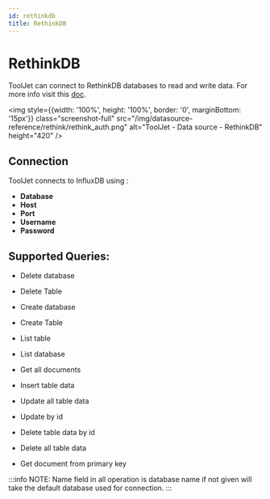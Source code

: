 ```yaml
---
id: rethinkdb
title: RethinkDB
---
```

# RethinkDB

ToolJet can connect to RethinkDB databases to read and write data. For more info visit this [doc](https://rethinkdb.com/api/javascript).

<img style={{width: '100%', height: '100%', border: '0', marginBottom: '15px'}} class="screenshot-full" src="/img/datasource-reference/rethink/rethink_auth.png" alt="ToolJet - Data source - RethinkDB" height="420" />

<div style={{paddingTop:'24px', paddingBottom:'24px'}}>

## Connection

ToolJet connects to InfluxDB using :

- **Database**
- **Host**
- **Port**
- **Username** 
- **Password** 

</div>

<div style={{paddingTop:'24px', paddingBottom:'24px'}}>

## Supported Queries:

- Delete database

- Delete Table

- Create database

- Create Table

- List table

- List database

- Get all documents

- Insert table data

- Update all table data

- Update by id

- Delete table data by id

- Delete all table data

- Get document from primary key

</div>

:::info
NOTE: Name field in all operation is database name if not given will take the default database used for connection.
:::
